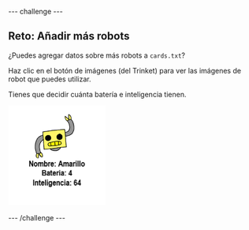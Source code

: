 --- challenge ---

## Reto: Añadir más robots

¿Puedes agregar datos sobre más robots a `cards.txt`?

Haz clic en el botón de imágenes (del Trinket) para ver las imágenes de robot que puedes utilizar.

Tienes que decidir cuánta batería e inteligencia tienen.

![captura de pantalla](images/robotrumps-yellow.png)

--- /challenge ---